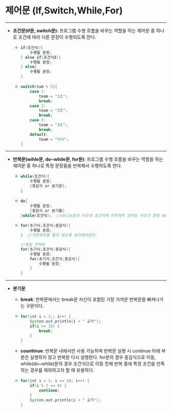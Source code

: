 # 제어문 (If,Switch,While,For)

---

* __조건문(if문, switch문)__: 프로그램 수행 흐름을 바꾸는 역할을 하는 제어문 중 하나로 조건에 따라 다른 문장이 수행되도록 한다.

  * ```java
    if(조건식){
        수행될 문장;
    } else if(조건식2){
        수행될 문장;
    } else{
        수행될 문장;
    }
    ```

  * ```java
    switch(num % 5){
        case 1:
            team = "1조";
            break;
        case 2:
            team = "2조";
            break;
        case 3:
            team = "3조";
            break;
        default:
            team = "다시";
    }
    ```

---

* __반복문(wihle문, do~while문, for문)__: 프로그램 수행 흐름을 바꾸는 역할을 하는 제어문 중 하나로 특정 문장들을 반복해서 수행하도록 한다.

  * ```java
    while(조건식){
        수행될 문장;
        [증감식 or 분기문];
    }
    ```

  * ```java
    do{
        수행될 문장;
        [중감식 or 분기물]
    }while(조건식);  //while문과 다르게 조건식에 만족하지 않아도 무조건 한번 do{ }사이가 실행된 후 while문을 실행한다.
    ```

  * ```java
    for(초기식;조건식;증감식){
        수행될 문장;
    }  //무한루프를 돌지 않도록 유의해야한다.
    
    //중첩 반복문
    for(초기식;조건식;증감식){
        수행될 문장;
        for(초기식;조건식;증감식){
        	수행될 문장;
    	} 
    }   
    ```

---

* __분기문__

  * __break__: 반복문에서는 break문 자신이 포함된 가장 가까운 반복문을 빠져나가는 구문이다.

  * ```java
    for(int i = 1;; i++) {
    	System.out.println(i + " 출력");
    	if(i >= 10) {
    		break;
    	}
    }
    ```

  * __countinue__: 반복문 내에서만 사용 가능하며 반복문 실행 시 continue 아래 부분은 실행하지 않고 반복문 다시 실행한다.  for문의 경우 증감식으로 이동, while(do~while)문의 경우 조건식으로 이동 전체 반복 중에 특정 조건을 만족하는 경우를 제외하고자 할 때 유용하다.

  * ```java
    for(int i = 1; i <= 10; i++) {
    	if(i % 2 == 0) {	
    		continue;
    	}
    	System.out.println(i + " 출력");
    }
    ```

